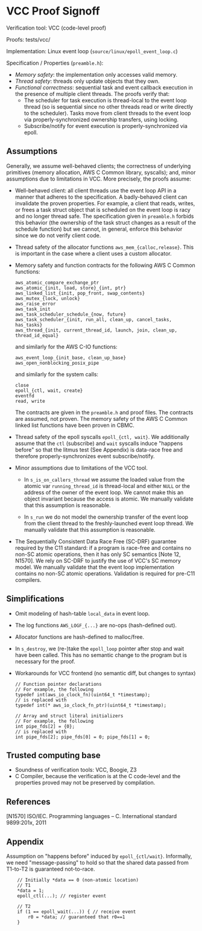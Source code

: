 # VCC Proof Signoff

Verification tool: VCC (code-level proof)

Proofs: tests/vcc/

Implementation: Linux event loop (`source/linux/epoll_event_loop.c`)

Specification / Properties (`preamble.h`):
  - *Memory safety*: the implementation only accesses valid memory.
  - *Thread safety*: threads only update objects that they own.
  - *Functional correctness*: sequential task and event callback execution in
    the presence of multiple client threads. The proofs verify that:
    - The scheduler for task execution is thread-local to the event loop
      thread (so is sequential since no other threads read or write directly to
      the scheduler). Tasks move from client threads to the event loop via
      properly-synchronized ownership transfers, using locking.
    - Subscribe/notify for event execution is properly-synchronized via epoll.

## Assumptions

Generally, we assume well-behaved clients; the correctness of underlying
primitives (memory allocation, AWS C Common library, syscalls); and, minor
assumptions due to limitations in VCC. More precisely, the proofs assume:

  - Well-behaved client: all client threads use the event loop API in a manner
    that adheres to the specification. A badly-behaved client can invalidate
    the proven properties. For example, a client that reads, writes, or frees a
    task struct object that is scheduled on the event loop is racy and no
    longer thread safe. The specification given in `preamble.h` forbids this
    behavior (the ownership of the task struct changes as a result of the
    schedule function) but we cannot, in general, enforce this behavior since
    we do not verify client code.

  - Thread safety of the allocator functions `aws_mem_{calloc,release}`. This is
    important in the case where a client uses a custom allocator.

  - Memory safety and function contracts for the following AWS C Common functions:

        aws_atomic_compare_exchange_ptr
        aws_atomic_{init, load, store}_{int, ptr}
        aws_linked_list_{init, pop_front, swap_contents}
        aws_mutex_{lock, unlock}
        aws_raise_error
        aws_task_init
        aws_task_scheduler_schedule_{now, future}
        aws_task_scheduler_{init, run_all, clean_up, cancel_tasks, has_tasks}
        aws_thread_{init, current_thread_id, launch, join, clean_up, thread_id_equal}

    and similarly for the AWS C-IO functions:

        aws_event_loop_{init_base, clean_up_base}
        aws_open_nonblocking_posix_pipe

    and similarly for the system calls:

        close
        epoll_{ctl, wait, create}
        eventfd
        read, write

    The contracts are given in the `preamble.h` and proof files. The contracts
    are assumed, not proven. The memory safety of the AWS C Common linked list
    functions have been proven in CBMC.

  - Thread safety of the epoll syscalls `epoll_{ctl, wait}`. We additionally
    assume that the `ctl` (subscribe) and `wait` syscalls induce "happens
    before" so that the litmus test (See Appendix) is data-race free and
    therefore properly-synchronizes event subscribe/notify.

  - Minor assumptions due to limitations of the VCC tool.

    - In `s_is_on_callers_thread` we assume the loaded value from the atomic
      var `running_thread_id` is thread-local and either `NULL` or the address
      of the owner of the event loop. We cannot make this an object invariant
      because the access is atomic. We manually validate that this assumption
      is reasonable.

    - In `s_run` we do not model the ownership transfer of the event loop from
      the client thread to the freshly-launched event loop thread. We manually
      validate that this assumption is reasonable.

  - The Sequentially Consistent Data Race Free (SC-DRF) guarantee required by
    the C11 standard: if a program is race-free and contains no non-SC atomic
    operations, then it has only SC semantics [Note 12, N1570]. We rely on
    SC-DRF to justify the use of VCC's SC memory model. We manually
    validate that the event loop implementation contains no non-SC atomic
    operations. Validation is required for pre-C11 compilers.

## Simplifications

  - Omit modeling of hash-table `local_data` in event loop.
  - The log functions `AWS_LOGF_{...}` are no-ops (hash-defined out).
  - Allocator functions are hash-defined to malloc/free.
  - In `s_destroy`, we (re-)take the `epoll_loop` pointer after stop and wait
    have been called. This has no semantic change to the program but is
    necessary for the proof.
  - Workarounds for VCC frontend (no semantic diff, but changes to syntax)

        // Function pointer declarations
        // For example, the following
        typedef int(aws_io_clock_fn)(uint64_t *timestamp);
        // is replaced with
        typedef int(* aws_io_clock_fn_ptr)(uint64_t *timestamp);

        // Array and struct literal initializers
        // For example, the following
        int pipe_fds[2] = {0};
        // is replaced with
        int pipe_fds[2]; pipe_fds[0] = 0; pipe_fds[1] = 0;

## Trusted computing base

  - Soundness of verification tools: VCC, Boogie, Z3
  - C Compiler, because the verification is at the C code-level and the
    properties proved may not be preserved by compilation.

## References

[N1570] ISO/IEC. Programming languages – C. International standard 9899:201x,
2011

## Appendix

Assumption on "happens before" induced by `epoll_{ctl/wait}`. Informally,
we need "message-passing" to hold so that the shared data passed from T1-to-T2
is guaranteed not-to-race.

        // Initially *data == 0 (non-atomic location)
        // T1
        *data = 1;
        epoll_ctl(...); // register event

        // T2
        if (1 == epoll_wait(...)) { // receive event
            r0 = *data; // guaranteed that r0==1
        }

